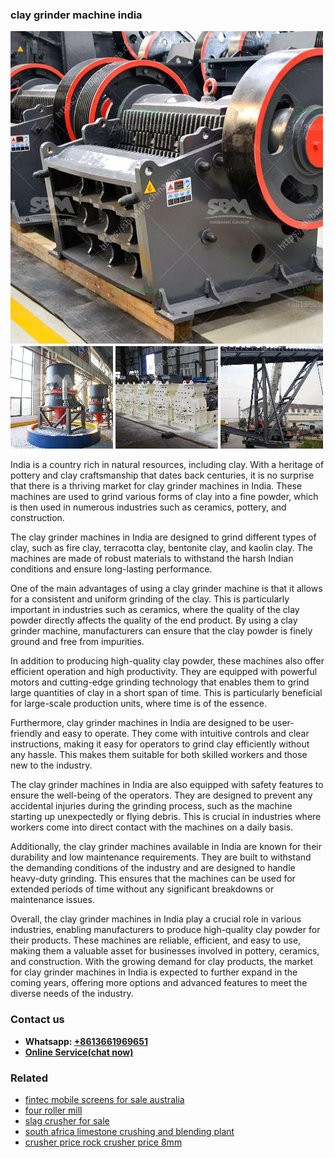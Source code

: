 <h3>clay grinder machine india</h3><img src='1708309283.jpg' alt=''><p>India is a country rich in natural resources, including clay. With a heritage of pottery and clay craftsmanship that dates back centuries, it is no surprise that there is a thriving market for clay grinder machines in India. These machines are used to grind various forms of clay into a fine powder, which is then used in numerous industries such as ceramics, pottery, and construction.</p><p>The clay grinder machines in India are designed to grind different types of clay, such as fire clay, terracotta clay, bentonite clay, and kaolin clay. The machines are made of robust materials to withstand the harsh Indian conditions and ensure long-lasting performance.</p><p>One of the main advantages of using a clay grinder machine is that it allows for a consistent and uniform grinding of the clay. This is particularly important in industries such as ceramics, where the quality of the clay powder directly affects the quality of the end product. By using a clay grinder machine, manufacturers can ensure that the clay powder is finely ground and free from impurities.</p><p>In addition to producing high-quality clay powder, these machines also offer efficient operation and high productivity. They are equipped with powerful motors and cutting-edge grinding technology that enables them to grind large quantities of clay in a short span of time. This is particularly beneficial for large-scale production units, where time is of the essence.</p><p>Furthermore, clay grinder machines in India are designed to be user-friendly and easy to operate. They come with intuitive controls and clear instructions, making it easy for operators to grind clay efficiently without any hassle. This makes them suitable for both skilled workers and those new to the industry.</p><p>The clay grinder machines in India are also equipped with safety features to ensure the well-being of the operators. They are designed to prevent any accidental injuries during the grinding process, such as the machine starting up unexpectedly or flying debris. This is crucial in industries where workers come into direct contact with the machines on a daily basis.</p><p>Additionally, the clay grinder machines available in India are known for their durability and low maintenance requirements. They are built to withstand the demanding conditions of the industry and are designed to handle heavy-duty grinding. This ensures that the machines can be used for extended periods of time without any significant breakdowns or maintenance issues.</p><p>Overall, the clay grinder machines in India play a crucial role in various industries, enabling manufacturers to produce high-quality clay powder for their products. These machines are reliable, efficient, and easy to use, making them a valuable asset for businesses involved in pottery, ceramics, and construction. With the growing demand for clay products, the market for clay grinder machines in India is expected to further expand in the coming years, offering more options and advanced features to meet the diverse needs of the industry.</p><h3>Contact us</h3><ul><li><strong>Whatsapp:&nbsp;<a href="https://wa.me/8613661969651">+8613661969651</a></strong></li><li><a href="https://swt.shibang-china.com/?git&amp;zhl&amp;clay grinder machine india"><strong>Online Service(chat now)</strong></a></li></ul><h3>Related</h3><ul><li><a href='fintec mobile screens for sale australia.md'>fintec mobile screens for sale australia</a></li><li><a href='four roller mill.md'>four roller mill</a></li><li><a href='slag crusher for sale.md'>slag crusher for sale</a></li><li><a href='south africa limestone crushing and blending plant.md'>south africa limestone crushing and blending plant</a></li><li><a href='crusher price rock crusher price 8mm.md'>crusher price rock crusher price 8mm</a></li></ul>